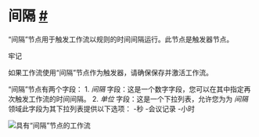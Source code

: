 


 间隔
 [#](#间隔 "永久链接")
===========================================



 “间隔”节点用于触发工作流以规则的时间间隔运行。此节点是触发器节点。
 




 牢记
 



 如果工作流使用“间隔”节点作为触发器，请确保保存并激活工作流。
 




 “间隔”节点有两个字段：
1.
 *间隔*
 字段：这是一个数字字段，您可以在其中指定再次触发工作流的时间间隔。
2.
 *单位*
 字段：这是一个下拉列表，允许您为为
 *间隔*
 领域此字段为其下拉列表提供以下选项：
 -秒
 -会议记录
 -小时
 



![具有“间隔”节点的工作流](https://d33wubrfki0l68.cloudfront.net/42c489f74c8dfbdf72f76e8e7f3df5b6afb3adc0/17a04/_images/integrations/builtin/core-nodes/interval/workflow.png)





